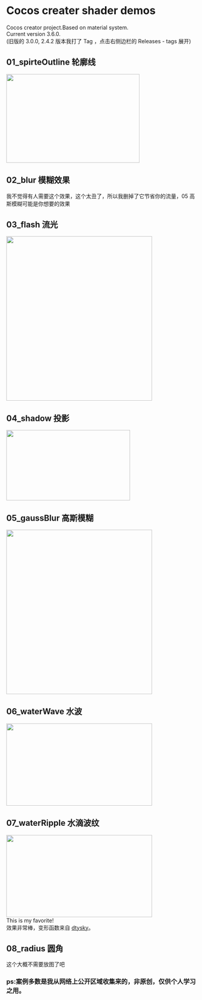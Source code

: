 # Cocos creater shader demos
Cocos creator project.Based on material system.<br />
Current version 3.6.0.<br />
(旧版的 3.0.0, 2.4.2 版本我打了 Tag ，点击右侧边栏的 Releases - tags 展开)


## 01_spirteOutline 轮廓线
<img src="https://github.com/yansixing/cocos-shader-demo/blob/master/preview/spriteOutline.png" width="351px" height="233px"></img>
## 02_blur 模糊效果
我不觉得有人需要这个效果，这个太丑了，所以我删掉了它节省你的流量，05 高斯模糊可能是你想要的效果
## 03_flash 流光
<img src="https://github.com/yansixing/cocos-shader-demo/blob/master/preview/flash.png" width="384px" height="432px"></img>
## 04_shadow 投影
<img src="https://github.com/yansixing/cocos-shader-demo/blob/master/preview/shadow.png" width="326px" height="185px"></img>
## 05_gaussBlur 高斯模糊
<img src="https://github.com/yansixing/cocos-shader-demo/blob/master/preview/gaussBlur.png" width="384px" height="432px"></img>
## 06_waterWave 水波
<img src="https://github.com/yansixing/cocos-shader-demo/blob/master/preview/waterWave.gif" width="384px" height="216px"></img>
## 07_waterRipple 水滴波纹
<img src="https://github.com/yansixing/cocos-shader-demo/blob/master/preview/waterRipple.gif" width="384px" height="216px"></img>
<br />
This is my favorite! <br />
效果非常棒，变形函数来自 <a href="http://dtysky.moe/article/Skill-2018_07_01_a">dtysky</a>。
## 08_radius 圆角
这个大概不需要放图了吧

### ps:案例多数是我从网络上公开区域收集来的，非原创，仅供个人学习之用。
